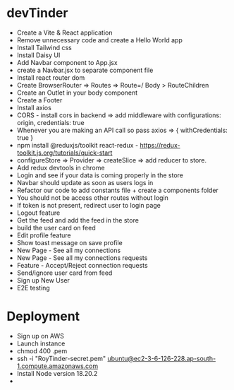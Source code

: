 # devTinder

- Create a Vite & React application
- Remove unnecessary code and create a Hello World app
- Install Tailwind css
- Install Daisy UI
- Add Navbar component to App.jsx
- create a Navbar.jsx to separate component file
- Install react router dom
- Create BrowserRouter => Routes => Route=/ Body > RouteChildren
- Create an Outlet in your body component
- Create a Footer
- Install axios
- CORS - install cors in backend => add middleware with configurations: origin, credentials: true
- Whenever you are making an API call so pass axios => { withCredentials: true }
- npm install @reduxjs/toolkit react-redux - https://redux-toolkit.js.org/tutorials/quick-start
- configureStore => Provider => createSlice => add reducer to store.
- Add redux devtools in chrome
- Login and see if your data is coming properly in the store
- Navbar should update as soon as users logs in 
- Refactor our code to add constants file + create a components folder
- You should not be access other routes without login
- If token is not present, redirect user to login page
- Logout feature
- Get the feed and add the feed in the store
- build the user card on feed
- Edit profile feature
- Show toast message on save profile
- New Page - See all my connections
- New Page - See all my connections requests
- Feature - Accept/Reject connection requests
- Send/ignore user card from feed
- Sign up New User
- E2E testing

# Deployment
 - Sign up on AWS
 - Launch instance
 - chmod 400 <secret>.pem
 - ssh -i "RoyTinder-secret.pem" ubuntu@ec2-3-6-126-228.ap-south-1.compute.amazonaws.com
 - Install Node version 18.20.2
 - 
